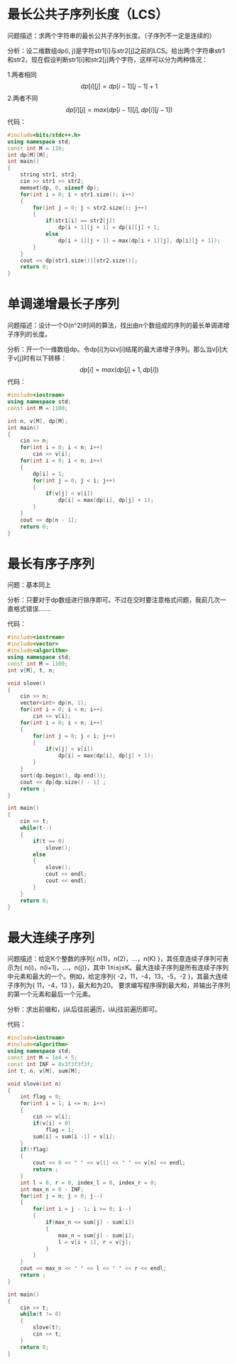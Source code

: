 # 最长公共子序列长度（LCS）

问题描述：求两个字符串的最长公共子序列长度。（子序列不一定是连续的）

分析：设二维数组dp(i, j)是字符str1[i]与str2[j]之前的LCS。给出两个字符串str1和str2，现在假设判断str1[i]和str2[j]两个字符，这样可以分为两种情况：

1.两者相同
$$
dp[i][j] = dp[i - 1][j - 1] + 1
$$
2.两者不同
$$
dp[i][j] = max(dp[i - 1][j], dp[i][j - 1])
$$
代码：

```c++
#include<bits/stdc++.h>
using namespace std;
const int M = 110;
int dp[M][M];
int main()
{
    string str1, str2;
    cin >> str1 >> str2;
    memset(dp, 0, sizeof dp);
    for(int i = 0; i < str1.size(); i++)
    {
        for(int j = 0; j < str2.size(); j++)
        {
            if(str1[i] == str2[j])
                dp[i + 1][j + 1] = dp[i][j] + 1;
            else
                dp[i + 1][j + 1] = max(dp[i + 1][j], dp[i][j + 1]);
        }
    }
    cout << dp[str1.size()][str2.size()];
    return 0;
}
```

# 单调递增最长子序列

问题描述：设计一个O(n^2)时间的算法，找出由n个数组成的序列的最长单调递增子序列的长度。

分析：开一个一维数组dp。令dp[i]为以v[i]结尾的最大递增子序列。那么当v[i]大于v[j]时有以下转移：
$$
dp[i] = max(dp[j] + 1, dp[i])
$$
代码：

```c++
#include<iostream>
using namespace std;
const int M = 1100;

int n, v[M], dp[M];
int main()
{
    cin >> n;
    for(int i = 0; i < n; i++)
        cin >> v[i];
    for(int i = 0; i < n; i++)
    {
        dp[i] = 1;
        for(int j = 0; j < i; j++)
        {
            if(v[j] < v[i])
                dp[i] = max(dp[i], dp[j] + 1);
        }
    }
    cout << dp[n - 1];
    return 0;
}

```

# 最长有序子序列

问题：基本同上

分析：只要对于dp数组进行排序即可。不过在交时要注意格式问题，我前几次一直格式错误.......

代码：

```c++
#include<iostream>
#include<vector>
#include<algorithm>
using namespace std;
const int M = 1100;
int v[M], t, n;

void slove()
{
    cin >> n;
    vector<int> dp(n, 1);
    for(int i = 0; i < n; i++)
        cin >> v[i];
    for(int i = 0; i < n; i++)
    {
        for(int j = 0; j < i; j++)
        {
            if(v[j] < v[i])
                dp[i] = max(dp[i], dp[j] + 1);
        }
    }
    sort(dp.begin(), dp.end());
    cout << dp[dp.size() - 1] ;
    return ;
}

int main()
{
    cin >> t;
    while(t--)
    {
        if(t == 0)
            slove();
        else
        {
            slove();
            cout << endl;
            cout << endl;
        }
    }
    return 0;
}
```

# 最大连续子序列

问题描述：给定K个整数的序列{ *n*(1)，*n*(2)，…，n(K) }，其任意连续子序列可表示为{ n(i)，n(i+1)，…，n(j)}，其中 1≤i≤j≤K。最大连续子序列是所有连续子序列中元素和最大的一个。例如，给定序列{ -2，11，-4，13，-5，-2 }，其最大连续子序列为{ 11，-4，13 }，最大和为20。
要求编写程序得到最大和，并输出子序列的第一个元素和最后一个元素。

分析：求出前缀和，j从后往前遍历，i从j往前遍历即可。

代码：

```c++
#include<iostream>
#include<algorithm>
using namespace std;
const int M = 1e4 + 5;
const int INF = 0x3f3f3f3f;
int t, n, v[M], sum[M];

void slove(int n)
{
    int flag = 0;
    for(int i = 1; i <= n; i++)
    {
        cin >> v[i];
        if(v[i] > 0)
            flag = 1;
        sum[i] = sum[i -1] + v[i];
    }
    if(!flag)
    {
        cout << 0 << " " << v[1] << " " << v[n] << endl;
        return ;
    }
    int l = 0, r = 0, index_l = 0, index_r = 0;
    int max_n = 0 - INF;
    for(int j = n; j > 0; j--)
    {
        for(int i = j - 1; i >= 0; i--)
        {
            if(max_n <= sum[j] - sum[i])
            {
                max_n = sum[j] - sum[i];
                l = v[i + 1], r = v[j];
            }
        }
    }
    cout << max_n << " " << l << " " << r << endl;
    return ;
}

int main()
{
    cin >> t;
    while(t != 0)
    {
        slove(t);
        cin >> t;
    }
    return 0;
}
```

